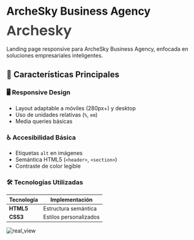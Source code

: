 # ArcheSky Business Agency

![ArcheSky Logo](img/logo_archesky.png)

Landing page responsive para ArcheSky Business Agency, enfocada en soluciones empresariales inteligentes.

## 🌟 Características Principales

### 🖥️ Responsive Design
- Layout adaptable a móviles (280px+) y desktop
- Uso de unidades relativas (`%`, `em`)
- Media queries básicas

### ♿ Accesibilidad Básica
- Etiquetas `alt` en imágenes
- Semántica HTML5 (`<header>`, `<section>`)
- Contraste de color legible

### 🛠 Tecnologías Utilizadas
| Tecnología | Implementación |
|------------|----------------|
| **HTML5**  | Estructura semántica |
| **CSS3**   | Estilos personalizados |

![real_view](https://github.com/user-attachments/assets/505e65e1-e506-41d6-bd9c-baf9774588d6)

